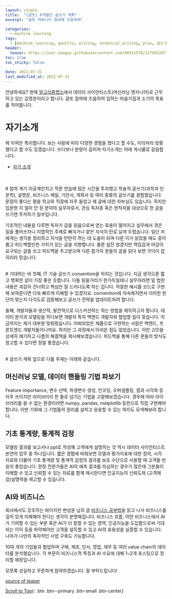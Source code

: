 ```yaml
---
layout: single
title:  "[글또] 6개월간 글쓰기 계획"
excerpt: "글또 커뮤니티 참여에 즈음하여"

categories:
  - machine_learning
tags:
  - [machine_learning, geultto, writing, technical_writing, plan, 글쓰기, 글또, 계획]
header:
  teaser: https://user-images.githubusercontent.com/66911578/127693287-b4370d10-7f4f-4e03-a1cb-4d6da97c21c7.jpg
toc: true
toc_sticky: false
 
date: 2021-07-31
last_modified_at: 2021-07-31
---
```

안녕하세요? 현재 [알고리즘랩스](https://www.algorithmlabs.io/)에서 데이터 사이언티스트(머신러닝 엔지니어)로 근무하고 있는 김영운이라고 합니다. 글또 참여에 즈음하여 임하는 마음가짐과 소기의 목표를 적어봅니다.

# 자기소개
제 이력은 특이합니다. 보는 사람에 따라 다양한 경험을 했다고 할 수도, 이리저리 방황했다고 할 수도 있겠습니다. 쓰다보니 분량이 길어져 자기소개는 아래 게시물로 갈음합니다.  
- [자기 소개](https://ywkim92.github.io/personal/first/)
<br>

<br />
# 참여 계기
이공계인치고 작문 연습에 많은 시간을 투자했고 학술적 글쓰기(과학과 인문학), 설명문, 비즈니스 메일, 기안서, 게획서 등 여러 종류의 글쓰기를 경험했습니다. 문장이 좋다는 평을 학교와 직장에 자주 들었고 제 글에 대한 자부심도 있습니다. 하지만 입문한 지 얼마 안 된 분야의 실무자로서, 관심 독자층 혹은 현직자을 대상으로 한 글을 쓰기엔 주저하기 일쑤입니다. 

기초적인 내용을 다루면 독자가 글을 읽음으로써 얻는 효용이 떨어지고 실무에서 겪은 일을 풀어쓰자니 지엽적인 주제로 빠지거나 얕은 지식이 탄로 날까 두렵습니다. 일단 저에게는 생각을 정리하고 지식을 탄탄히 하는 데 도움이 되며 다른 이가 읽었을 때도 흥미롭고 피드백할만한 가치가 있는 글을 지향합니다. 물론 쉽진 않겠지만 책임감과 마감이 요구되는 글을 쓰고 피드백을 주고받으며 
다른 참가자 분들의 글을 읽다 보면 가닥이 잡히리라 믿습니다.
<br>

<br />
# 기대하는 바
첫째, IT 기술 글쓰기 convention을 익히는 것입니다. 지금 생각으론 짧고 명확한 글이 가장 좋은 듯합니다. 다들 읽을거리가 한가득일테니 실무자라면 알 법한 내용은 과감히 건너뛰고 핵심만 잘 드러나도록 하는 겁니다. 적절한 예시를 코드로 구현해 보여준다면 더욱 빠르게 이해할 수 있겠지요. convention에 익숙해지면서 이러한 판단이 맞는지 다각도로 검증해보고 
글쓰기 전략을 업데이트하려 합니다.

둘째, 개발자들과 생산적, 발전적으로 디스커션하는 하는 방법을 체득하고자 합니다. 데이터 분석과 모델링을 하다보면 개발자 특히 백엔드 개발자와 협업할 일이 잦습니다. 지금까지는 제가 대부분 맞춰줬습니다. 어찌되었든 제품으로 구현하는 사람은 백엔드, 프론트엔드 개발자들이니까요. 하지만 그 과정에서 아쉬운 점도 많았습니다. 이런 고민을 상세히 얘기하고 나름의 해결책을 
제시해보겠습니다. 피드백을 통해 다른 분들의 방식도 참고할 수 있다면 정말 좋겠습니다.
<br>

<br />
# 글쓰기 계획
앞으로 다룰 주제는 아래와 같습니다.

## 머신러닝 모델, 데이터 핸들링 기법 파보기
Feature importance, 변수 선택, 파생변수 생성, 인코딩, 오버샘플링, 결과 시각화 등 자주 쓰이지만 라이브러리 한 줄로 넘기는 기법을 고찰해보겠습니다. 경우에 따라 라이브러리를 쓸 수 없는 환경이라면 numpy, pandas, matplotlib 등만으로 직접 구현해야 합니다. 이번 기회에 그 기법들의 원리를 살피고 응용할 수 있는 여지도 모색해보려 합니다.

## 기초 통계량, 통계적 검정
모델링 결과를 보고서나 ppt로 작성해 고객에게 설명하는 것 역시 데이터 사이언티스트 본연의 업무 중 하나입니다. 짧은 경험에 비춰보면 모델과 평가지표에 대한 정의, 시각 자료와 더불어 기초 통계량 및 통계적 검정의 결과를 보조 수단으로 사용할 때 고객들 반응이 좋았습니다. 현장 전문가들은 AI의 예측 결과를 의심하는 경우가 많은데 그분들이 이해할 수 있고 신뢰할 수 있는 
자료를 함께 제시한다면 인공지능의 신뢰도와 (고객체감)설명력을 제고할 수 있습니다.

## AI와 비즈니스
회사에서도 강조하는 바이지만 변성윤 님의 글 [비즈니스 공부법](https://zzsza.github.io/diary/2020/08/02/how-to-study-business/)을 읽고 나서 비즈니스를 깊이 있게 이해해야 한다는 생각이 분명해집니다. 비즈니스 흐름, 어떤 비즈니스에서 AI가 기여할 수 있는 부분 혹은 AI가 더 잘할 수 있는 영역, 
인공지능을 도입함으로써 기대되는 이익 등을 파악해야만 고객을 설득할 수 있고 AI의 효용성을 실증할 수 있습니다. 나아가 나만의 독자적인 사업 구축도 가능합니다. 

10여 개의 기업들과 협업하며 구매, 제조, 인사, 영업, 재무 등 여러 value chain의 데이터를 분석했습니다. 각 부문의 비즈니스적 특징과 AI 수요에 대해 1~2개 포스팅으로 정리할 예정입니다.

모쪼록 성실하고 꾸준하게 참여하겠습니다. 잘 부탁드립니다!

[source of teaser](https://unsplash.com/photos/y02jEX_B0O0?utm_source=unsplash&utm_medium=referral&utm_content=creditShareLink)

[Scroll to Top](#){: .btn .btn--primary .btn-small .btn-center}
